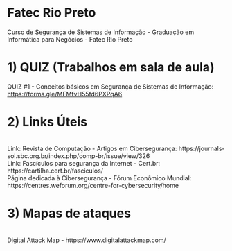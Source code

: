 # Fatec Rio Preto
Curso de Segurança de Sistemas de Informação - Graduação em Informática para Negócios - Fatec Rio Preto

# 1) QUIZ (Trabalhos em sala de aula)
QUIZ #1 - Conceitos básicos em Segurança de Sistemas de Informação: https://forms.gle/MFMfvH55fd6PXPqA6 

# 2) Links Úteis
<br>
Link: Revista de Computação - Artigos em Cibersegurança: https://journals-sol.sbc.org.br/index.php/comp-br/issue/view/326 
<br>
Link: Fascículos para segurança da Internet - Cert.br: https://cartilha.cert.br/fasciculos/ 
<br>
Página dedicada à Cibersegurança - Fórum Econômico Mundial: https://centres.weforum.org/centre-for-cybersecurity/home 
<br>

# 3) Mapas de ataques<br>
<br>
Digital Attack Map - https://www.digitalattackmap.com/ 
<br>

